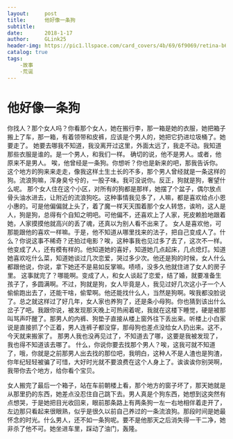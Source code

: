 ```yaml
---
layout:     post
title:      他好像一条狗
subtitle:   
date:       2018-1-17
author:     GLink25
header-img: https://pic1.llspace.com/card_covers/4b/69/6f9069/retina-b690b455738bba7e455165927f45339c.jpg
catalog: true
tags:
    -故事
    -荒诞
---
```


# 他好像一条狗

你找人？那个女人吗？你看那个女人，她在搬行李，那一箱是她的衣服，她把箱子搬上了车，那一箱，有着领带和皮裤，应该是个男人的，她把它扔进垃圾桶了。她要走了。
她要去哪我不知道，我没离开过这里，外面太远了，我走不动。我知道那些衣服是谁的。是一个男人，和我们一样。
确切的说，他不是男人。或者，他原来不是男人。
唉，他曾经是一条狗。你想听？你也是新来的吧，那我告诉你。
这个地方的狗来来走走，像我这样土生土长的不多，那个男人曾经就是一条这样的狗。流浪狗嘛，浑身臭兮兮的，一股子味。我可没说你。反正，狗就是狗，奢望什么呢。
那个女人住在这个小区，对所有的狗都是那样，她摆了个盆子，偶尔放点骨头油水进去，让附近的流浪狗吃。这种事情我见多了，人嘛，都是喜欢给点小恩小惠的。可是他偏偏就上头了，着了魔一样天天围着那个女人转悠，诶哟，这人是人，狗是狗，总得有个自知之明吧。可他偏不，还喜欢上了人家，死皮赖脸地跟着她，人家摸摸他就高兴的丢了魂，还真以为别人看不出来了。
女人是喜欢他，可那能跟他的喜欢一样嘛。于是，他不知道从哪里找来的法子，把自己变成人了。什么？你说这事不稀奇？还拍过电影？唉，这种事我也见过多了去了，这次不一样。他变成了人，还有模有样的。他知道她的喜好，知道她几点起床，几点熄灯。知道她喜欢吃什么菜，知道她谈过几次恋爱，哭过多少次。他还是狗的时候，女人什么都跟他说，你说，拿下她还不是易如反掌嘛。啧啧，没多久他就住进了女人的房子里。
这事就完了？哪能啊。变成了人，和女人谈起了恋爱，结了婚，就要准备生孩子了，多圆满啊。不过，狗就是狗，女人毕竟是人，我见过好几次这小子一个人偷偷跑出去了，还能干啥，偷荤啊。他还能找什么人，当然是狗啊。唉我都没脸说了。总之就这样过了好几年，女人家也养狗了，还是条小母狗。你也猜到该出什么岔子了吧。我跟你说，被发现那天晚上可热闹着呢，我就在这楼下睡觉，硬是被那叫骂声吓醒了。那男人的内裤、狗垫子直接从楼上窗外往下丢出来。听楼上小白家说是直接抓了个正着，男人连裤子都没穿，那母狗也差点没给女人扔出来。这不，今天就来搬家了。
那男人我也没再见过了，不知道去了哪，这要是我被发现了，我也得不知道该去哪了。
什么，你说你要去找那个男人？唉，这我可就不知道了，哦，你就是之前那男人出去找的那位吧，我明白，这种人不是人渣也是狗渣，你年纪轻轻被骗了可惜，大好时光就不要浪费在这个人身上了。诶诶诶你别哭啊，我带你去个地方，给你看个宝贝。

女人搬完了最后一个箱子，站在车前朝楼上看，那个地方的窗子坏了，那天她就是从那里扔的东西，她差点没忍住自己跳下去。男人真是个狗东西，她想到这突然有点想哭，于是她把目光收回来，眼前那条路上有两条狗一左一右地相伴着走开了，左边那只看起来很眼熟，似乎是很久以前自己养过的一条流浪狗。那段时间是她最怀念的时光。什么男人，还不如一条狗呢。要不是他那天之后消失得一干二净，她非杀了他不可。她坐进车里，踩动了油门，轰隆。 